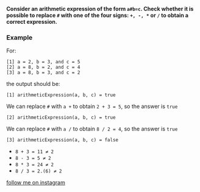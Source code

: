 **Consider an arithmetic expression of the form `a#b=c`. Check whether it is possible to replace `#` with one of the four signs: `+, -, *` or `/` to obtain a correct expression.**
### Example

For:

```
[1] a = 2, b = 3, and c = 5
[2] a = 8, b = 2, and c = 4
[3] a = 8, b = 3, and c = 2
```

the output should be:

```
[1] arithmeticExpression(a, b, c) = true
```
We can replace `#` with `a +` to obtain `2 + 3 = 5`, so the answer is `true`

```
[2] arithmeticExpression(a, b, c) = true
```
We can replace `#` with `a /` to obtain `8 / 2 = 4`, so the answer is `true`

```
[3] arithmeticExpression(a, b, c) = false
```
* `8 + 3 = 11 ≠ 2`
* `8 - 3 = 5 ≠ 2`
* `8 * 3 = 24 ≠ 2`
* `8 / 3 = 2.(6) ≠ 2`

[follow me on instagram](https://www.instagram.com/9_tay)